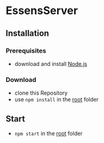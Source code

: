 # EssensServer

## Installation

### Prerequisites

* download and install [Node.js](https://nodejs.org/en/download/)

### Download

* clone this Repository
* use `npm install` in the [root](https://github.com/greflm13/EssensServer) folder

## Start

* `npm start` in the [root](https://github.com/greflm13/EssensServer) folder
